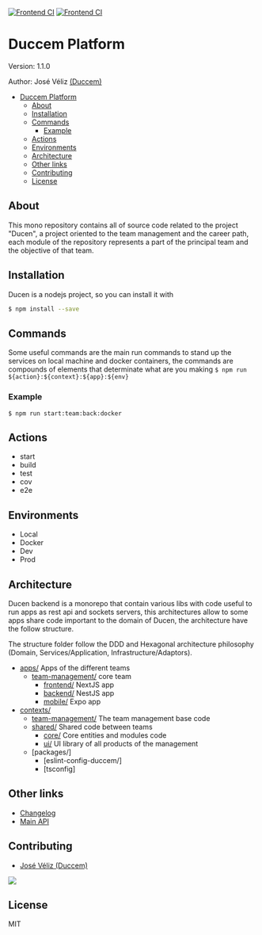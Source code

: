 [![Frontend CI](https://github.com/Duccem/ducen/actions/workflows/frontend.yml/badge.svg)](https://github.com/Duccem/ducen/actions/workflows/frontend.yml)
[![Frontend CI](https://github.com/Duccem/ducen/actions/workflows/backend.yml/badge.svg)](https://github.com/Duccem/ducen/actions/workflows/backend.yml)
# Duccem Platform

Version: 1.1.0

Author: José Véliz [(Duccem)](https://github.com/Duccem)

- [Duccem Platform](#duccem-platform)
  - [About](#about)
  - [Installation](#installation)
  - [Commands](#commands)
    - [Example](#example)
  - [Actions](#actions)
  - [Environments](#environments)
  - [Architecture](#architecture)
  - [Other links](#other-links)
  - [Contributing](#contributing)
  - [License](#license)

## About

This mono repository contains all of source code related to the project "Ducen", a project oriented to the team management and the career path,
each module of the repository represents a part of the principal team and the objective of that team.

## Installation

Ducen is a nodejs project, so you can install it with

```bash
$ npm install --save
```

## Commands

Some useful commands are the main run commands to stand up the services on local machine and docker containers,
the commands are compounds of elements that determinate what are you making  ```$ npm run ${action}:${context}:${app}:${env}```

### Example

```$ npm run start:team:back:docker```

## Actions

- start
- build
- test
- cov
- e2e

## Environments

- Local
- Docker
- Dev
- Prod

## Architecture

Ducen backend is a monorepo that contain various libs with code useful to run apps as rest api and sockets servers,
this architectures allow to some apps share code important to the domain of Ducen, the architecture have the follow structure.

The structure folder follow the DDD and Hexagonal architecture philosophy (Domain, Services/Application, Infrastructure/Adaptors).

- [apps/]() Apps of the different teams
  - [team-management/]() core team
    - [frontend/]() NextJS app
    - [backend/]() NestJS app
    - [mobile/]() Expo app
- [contexts/]() 
  - [team-management/]() The team management base code
  - [shared/]() Shared code between teams
    - [core/]() Core entities and modules code
    - [ui/]() UI library of all products of the management
  - [packages/]
    - [eslint-config-duccem/]
    - [tsconfig]

## Other links

- [Changelog](https://github.com/Duccem/ducen-backend/blob/main/CHANGELOG.md)
- [Main API](/main-api)

## Contributing

- [José Véliz (Duccem)](https://github.com/Duccem)

<a href="https://github.com/duccem/ducen-backend/graphs/contributors">
  <img src="https://contrib.rocks/image?repo=duccem/ducen" />
</a>

## License

MIT
